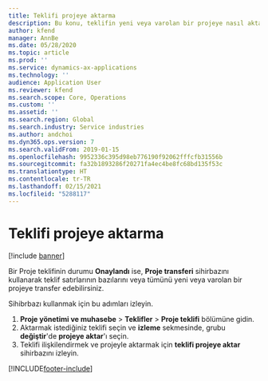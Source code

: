 ```yaml
---
title: Teklifi projeye aktarma
description: Bu konu, teklifin yeni veya varolan bir projeye nasıl aktarılacağı hakkında bilgi sağlar.
author: kfend
manager: AnnBe
ms.date: 05/28/2020
ms.topic: article
ms.prod: ''
ms.service: dynamics-ax-applications
ms.technology: ''
audience: Application User
ms.reviewer: kfend
ms.search.scope: Core, Operations
ms.custom: ''
ms.assetid: ''
ms.search.region: Global
ms.search.industry: Service industries
ms.author: andchoi
ms.dyn365.ops.version: 7
ms.search.validFrom: 2019-01-15
ms.openlocfilehash: 9952336c395d98eb776190f92062fffcfb31556b
ms.sourcegitcommit: fa32b1893286f20271fa4ec4be8fc68bd135f53c
ms.translationtype: HT
ms.contentlocale: tr-TR
ms.lasthandoff: 02/15/2021
ms.locfileid: "5288117"
---
```

# <a name="transfer-a-quotation-to-a-project"></a>Teklifi projeye aktarma

[!include [banner](../includes/banner.md)]

Bir Proje teklifinin durumu **Onaylandı** ise, **Proje transferi** sihirbazını kullanarak teklif satırlarının bazılarını veya tümünü yeni veya varolan bir projeye transfer edebilirsiniz. 

Sihibrbazı kullanmak için bu adımları izleyin.

1. **Proje yönetimi ve muhasebe** > **Teklifler** > **Proje teklifi** bölümüne gidin.
2. Aktarmak istediğiniz teklifi seçin ve **izleme** sekmesinde, grubu **değiştir**'de **projeye aktar**'ı seçin.
3. Teklifi ilişkilendirmek ve projeyle aktarmak için **teklifi projeye aktar** sihirbazını izleyin.


[!INCLUDE[footer-include](../includes/footer-banner.md)]